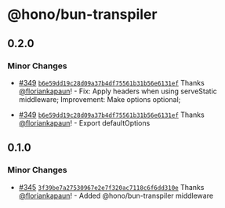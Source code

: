 # @hono/bun-transpiler

## 0.2.0

### Minor Changes

- [#349](https://github.com/honojs/middleware/pull/349) [`b6e59dd19c28d09a37b4df75561b31b56e6131ef`](https://github.com/honojs/middleware/commit/b6e59dd19c28d09a37b4df75561b31b56e6131ef) Thanks [@floriankapaun](https://github.com/floriankapaun)! - Fix: Apply headers when using serveStatic middleware; Improvement: Make options optional;

- [#349](https://github.com/honojs/middleware/pull/349) [`b6e59dd19c28d09a37b4df75561b31b56e6131ef`](https://github.com/honojs/middleware/commit/b6e59dd19c28d09a37b4df75561b31b56e6131ef) Thanks [@floriankapaun](https://github.com/floriankapaun)! - Export defaultOptions

## 0.1.0

### Minor Changes

- [#345](https://github.com/honojs/middleware/pull/345) [`3f39be7a27530967e2e7f320ac7118c6f6dd310e`](https://github.com/honojs/middleware/commit/3f39be7a27530967e2e7f320ac7118c6f6dd310e) Thanks [@floriankapaun](https://github.com/floriankapaun)! - Added @hono/bun-transpiler middleware
